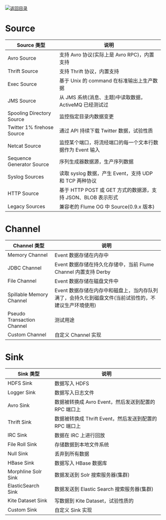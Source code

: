 [![返回目录](https://parg.co/UCb)](https://github.com/wxyyxc1992/Awesome-CheatSheets)

# Source

| **Source 类型**            | **说明**                                                     |
| -------------------------- | ------------------------------------------------------------ |
| Avro Source                | 支持 Avro 协议(实际上是 Avro RPC)，内置支持                  |
| Thrift Source              | 支持 Thrift 协议，内置支持                                   |
| Exec Source                | 基于 Unix 的 command 在标准输出上生产数据                    |
| JMS Source                 | 从 JMS 系统(消息、主题)中读取数据，ActiveMQ 已经测试过       |
| Spooling Directory Source  | 监控指定目录内数据变更                                       |
| Twitter 1% firehose Source | 通过 API 持续下载 Twitter 数据，试验性质                     |
| Netcat Source              | 监控某个端口，将流经端口的每一个文本行数据作为 Event 输入    |
| Sequence Generator Source  | 序列生成器数据源，生产序列数据                               |
| Syslog Sources             | 读取 syslog 数据，产生 Event，支持 UDP 和 TCP 两种协议       |
| HTTP Source                | 基于 HTTP POST 或 GET 方式的数据源，支持 JSON、BLOB 表示形式 |
| Legacy Sources             | 兼容老的 Flume OG 中 Source(0.9.x 版本)                      |

# Channel

| **Channel 类型**           | **说明**                                                                                             |
| -------------------------- | ---------------------------------------------------------------------------------------------------- |
| Memory Channel             | Event 数据存储在内存中                                                                               |
| JDBC Channel               | Event 数据存储在持久化存储中，当前 Flume Channel 内置支持 Derby                                      |
| File Channel               | Event 数据存储在磁盘文件中                                                                           |
| Spillable Memory Channel   | Event 数据存储在内存中和磁盘上，当内存队列满了，会持久化到磁盘文件(当前试验性的，不建议生产环境使用) |
| Pseudo Transaction Channel | 测试用途                                                                                             |
| Custom Channel             | 自定义 Channel 实现                                                                                  |

# Sink

| **Sink 类型**       | **说明**                                               |
| ------------------- | ------------------------------------------------------ |
| HDFS Sink           | 数据写入 HDFS                                          |
| Logger Sink         | 数据写入日志文件                                       |
| Avro Sink           | 数据被转换成 Avro Event，然后发送到配置的 RPC 端口上   |
| Thrift Sink         | 数据被转换成 Thrift Event，然后发送到配置的 RPC 端口上 |
| IRC Sink            | 数据在 IRC 上进行回放                                  |
| File Roll Sink      | 存储数据到本地文件系统                                 |
| Null Sink           | 丢弃到所有数据                                         |
| HBase Sink          | 数据写入 HBase 数据库                                  |
| Morphline Solr Sink | 数据发送到 Solr 搜索服务器(集群)                       |
| ElasticSearch Sink  | 数据发送到 Elastic Search 搜索服务器(集群)             |
| Kite Dataset Sink   | 写数据到 Kite Dataset，试验性质的                      |
| Custom Sink         | 自定义 Sink 实现                                       |

